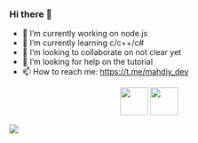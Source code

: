 ### Hi there 👋

- 🔭 I’m currently working on node.js
- 🌱 I’m currently learning c/c++/c#
- 👯 I’m looking to collaborate on not clear yet
- 🤔 I’m looking for help on the tutorial
- 📫 How to reach me: https://t.me/mahdiy_dev

<span style="background-color:orange;">
  <p align="center">
    <img width='50' src='https://upload.wikimedia.org/wikipedia/commons/thumb/9/99/Unofficial_JavaScript_logo_2.svg/1024px-Unofficial_JavaScript_logo_2.svg.png' />
    <img width='50' src='https://upload.wikimedia.org/wikipedia/commons/thumb/6/61/HTML5_logo_and_wordmark.svg/512px-HTML5_logo_and_wordmark.svg.png' />
  </p>
</span>

<img src='https://github-readme-stats.vercel.app/api?username=MahdiyDev&&show_icons=true&title_color=ffffff&icon_color=bb2acf&text_color=daf7dc&bg_color=151515' />
